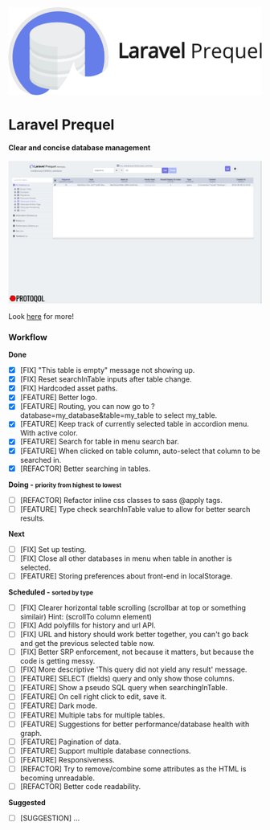 ![Laravel Prequel](./assets/prequel.png)

# Laravel Prequel #
#### Clear and concise database management ####

<img src="./assets/prequel_screenshot.png" width="700">

Look <a href="https://protoqol.github.io/Prequel/" target="_blank">here</a> for more!

### Workflow


**Done**
- [x] [FIX] "This table is empty" message not showing up.
- [x] [FIX] Reset searchInTable inputs after table change.
- [x] [FIX] Hardcoded asset paths.
- [x] [FEATURE] Better logo.
- [x] [FEATURE] Routing, you can now go to ?database=my_database&table=my_table to select my_table.
- [x] [FEATURE] Keep track of currently selected table in accordion menu. With active color.
- [x] [FEATURE] Search for table in menu search bar.
- [x] [FEATURE] When clicked on table column, auto-select that column to be searched in.
- [x] [REFACTOR] Better searching in tables.

**Doing - <small>priority from highest to lowest</small>**
- [ ] [REFACTOR] Refactor inline css classes to sass @apply tags.
- [ ] [FEATURE] Type check searchInTable value to allow for better search results.

**Next**
- [ ] [FIX] Set up testing.
- [ ] [FIX] Close all other databases in menu when table in another is selected.
- [ ] [FEATURE] Storing preferences about front-end in localStorage.

**Scheduled - <small>sorted by type</small>**
- [ ] [FIX] Clearer horizontal table scrolling (scrollbar at top or something similair) Hint: (scrollTo column element)
- [ ] [FIX] Add polyfills for history and url API.
- [ ] [FIX] URL and history should work better together, you can't go back and get the previous selected table now.
- [ ] [FIX] Better SRP enforcement, not because it matters, but because the code is getting messy.
- [ ] [FIX] More descriptive 'This query did not yield any result' message.
- [ ] [FEATURE] SELECT (fields) query and only show those columns.
- [ ] [FEATURE] Show a pseudo SQL query when searchingInTable.
- [ ] [FEATURE] On cell right click to edit, save it.
- [ ] [FEATURE] Dark mode.
- [ ] [FEATURE] Multiple tabs for multiple tables.
- [ ] [FEATURE] Suggestions for better performance/database health with graph.
- [ ] [FEATURE] Pagination of data.
- [ ] [FEATURE] Support multiple database connections. 
- [ ] [FEATURE] Responsiveness. 
- [ ] [REFACTOR] Try to remove/combine some attributes as the HTML is becoming unreadable.
- [ ] [REFACTOR] Better code readability.

**Suggested**
- [ ] [SUGGESTION] ...
